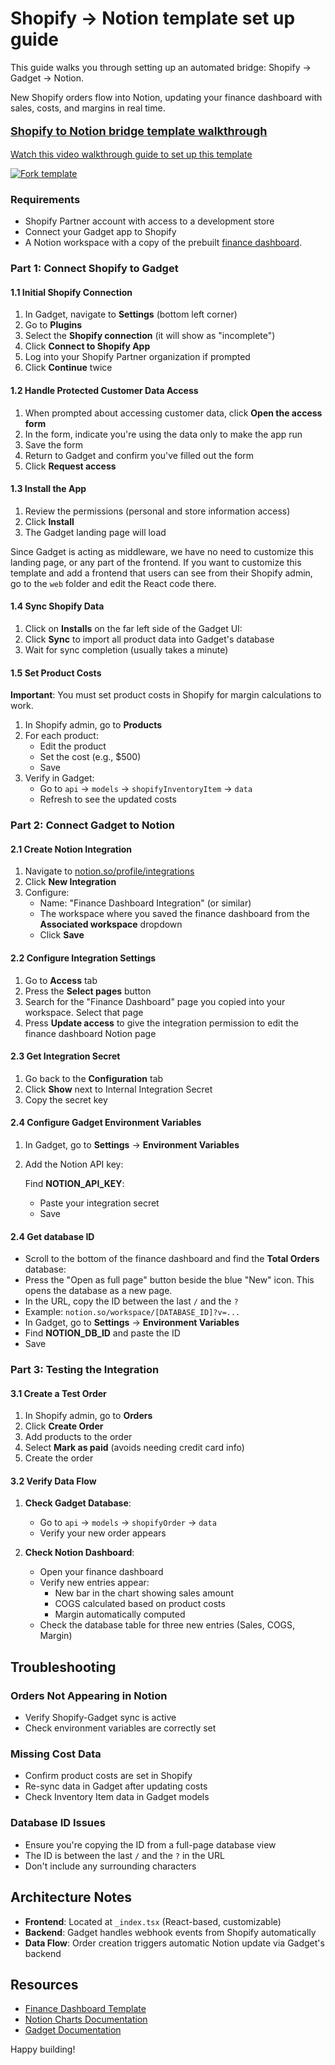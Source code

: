 # Shopify → Notion template set up guide

This guide walks you through setting up an automated bridge: Shopify → Gadget → Notion.

New Shopify orders flow into Notion, updating your finance dashboard with sales, costs, and margins in real time.

<a href="https://gadget.wistia.com/medias/zo7raw6wfb">
  <p style="font-weight: bold; font-size: 18px;">Shopify to Notion bridge template walkthrough</p>
  <p>Watch this video walkthrough guide to set up this template</p>
</a>

[![Fork template](https://img.shields.io/badge/Fork%20template-%233A0CFF?style=for-the-badge)](https://app.gadget.dev/auth/fork?domain=finance-dashboard-app.gadget.app)

### Requirements

- Shopify Partner account with access to a development store
- Connect your Gadget app to Shopify
- A Notion workspace with a copy of the prebuilt [finance dashboard](https://steampunk-education.notion.site/Finance-Dashboard-249719c13e368029a77be68a7b824e35).

### Part 1: Connect Shopify to Gadget

#### 1.1 Initial Shopify Connection

1. In Gadget, navigate to **Settings** (bottom left corner)
2. Go to **Plugins**
3. Select the **Shopify connection** (it will show as "incomplete")
4. Click **Connect to Shopify App**
5. Log into your Shopify Partner organization if prompted
6. Click **Continue** twice

#### 1.2 Handle Protected Customer Data Access

1. When prompted about accessing customer data, click **Open the access form**
2. In the form, indicate you're using the data only to make the app run
3. Save the form
4. Return to Gadget and confirm you've filled out the form
5. Click **Request access**

#### 1.3 Install the App

1. Review the permissions (personal and store information access)
2. Click **Install**
3. The Gadget landing page will load

Since Gadget is acting as middleware, we have no need to customize this landing page, or any part of the frontend. If you want to customize this template and add a frontend that users can see from their Shopify admin, go to the `web` folder and edit the React code there.

#### 1.4 Sync Shopify Data

1. Click on **Installs** on the far left side of the Gadget UI:
2. Click **Sync** to import all product data into Gadget's database
3. Wait for sync completion (usually takes a minute)

#### 1.5 Set Product Costs

**Important**: You must set product costs in Shopify for margin calculations to work.

1. In Shopify admin, go to **Products**
2. For each product:
   - Edit the product
   - Set the cost (e.g., $500)
   - Save
3. Verify in Gadget:
   - Go to `api` → `models` → `shopifyInventoryItem` → `data`
   - Refresh to see the updated costs

### Part 2: Connect Gadget to Notion

#### 2.1 Create Notion Integration

1. Navigate to [notion.so/profile/integrations](https://www.notion.so/profile/integrations)
2. Click **New Integration**
3. Configure:
   - Name: "Finance Dashboard Integration" (or similar)
   - The workspace where you saved the finance dashboard from the **Associated workspace** dropdown
   - Click **Save**

#### 2.2 Configure Integration Settings

1. Go to **Access** tab
2. Press the **Select pages** button
3. Search for the "Finance Dashboard" page you copied into your workspace. Select that page
4. Press **Update access** to give the integration permission to edit the finance dashboard Notion page

#### 2.3 Get Integration Secret

1. Go back to the **Configuration** tab
2. Click **Show** next to Internal Integration Secret
3. Copy the secret key

#### 2.4 Configure Gadget Environment Variables

1. In Gadget, go to **Settings** → **Environment Variables**
2. Add the Notion API key:

   Find **NOTION_API_KEY**:

   - Paste your integration secret
   - Save

#### 2.4 Get database ID

- Scroll to the bottom of the finance dashboard and find the **Total Orders** database:
- Press the "Open as full page" button beside the blue "New" icon. This opens the database as a new page.
- In the URL, copy the ID between the last `/` and the `?`
- Example: `notion.so/workspace/[DATABASE_ID]?v=...`
- In Gadget, go to **Settings** → **Environment Variables**
- Find **NOTION_DB_ID** and paste the ID
- Save

### Part 3: Testing the Integration

#### 3.1 Create a Test Order

1. In Shopify admin, go to **Orders**
2. Click **Create Order**
3. Add products to the order
4. Select **Mark as paid** (avoids needing credit card info)
5. Create the order

#### 3.2 Verify Data Flow

1. **Check Gadget Database**:

   - Go to `api` → `models` → `shopifyOrder` → `data`
   - Verify your new order appears

2. **Check Notion Dashboard**:
   - Open your finance dashboard
   - Verify new entries appear:
     - New bar in the chart showing sales amount
     - COGS calculated based on product costs
     - Margin automatically computed
   - Check the database table for three new entries (Sales, COGS, Margin)

## Troubleshooting

### Orders Not Appearing in Notion

- Verify Shopify-Gadget sync is active
- Check environment variables are correctly set

### Missing Cost Data

- Confirm product costs are set in Shopify
- Re-sync data in Gadget after updating costs
- Check Inventory Item data in Gadget models

### Database ID Issues

- Ensure you're copying the ID from a full-page database view
- The ID is between the last `/` and the `?` in the URL
- Don't include any surrounding characters

## Architecture Notes

- **Frontend**: Located at `_index.tsx` (React-based, customizable)
- **Backend**: Gadget handles webhook events from Shopify automatically
- **Data Flow**: Order creation triggers automatic Notion update via Gadget's backend

## Resources

- [Finance Dashboard Template](https://steampunk-education.notion.site/Finance-Dashboard-249719c13e368029a77be68a7b824e35)
- [Notion Charts Documentation](https://www.notion.com/help/charts)
- [Gadget Documentation](https://docs.gadget.dev/)

Happy building!
